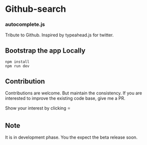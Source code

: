 # Github-search

### autocomplete.js

Tribute to Github. Inspired by typeahead.js for twitter.

## Bootstrap the app Locally
```
npm install
npm run dev
```

Contribution
----------------------------------
Contributions are welcome. But maintain the consistency. If you are interested to improve the existing code base, give me a PR.

Show your interest by clicking :star:

## Note
It is in development phase. You the expect the beta release soon.
